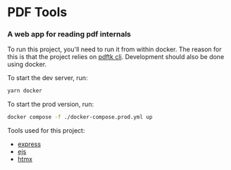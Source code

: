 # PDF Tools

### A web app for reading pdf internals

To run this project, you'll need to run it from within docker.
The reason for this is that the project relies on [pdftk cli](https://www.pdflabs.com/tools/pdftk-the-pdf-toolkit/). Development should also be done using docker.

To start the dev server, run:

```bash
yarn docker
```

To start the prod version, run:

```bash
docker compose -f ./docker-compose.prod.yml up
```

Tools used for this project:

- [express](https://expressjs.com/)
- [ejs](https://ejs.co/#promo)
- [htmx](https://htmx.org/)
